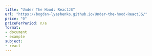 ```yaml
---
title: "Under The Hood: ReactJS"
url: "https://bogdan-lyashenko.github.io/Under-the-hood-ReactJS/"
price: "0"
pricePerPeriod: n/a
format: 
- document
- example
subject: 
- react
---
```

